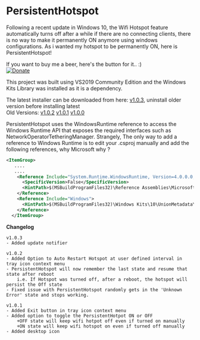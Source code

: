 # PersistentHotspot
Following a recent update in Windows 10, the Wifi Hotspot feature automatically turns off after a while if there are no connecting clients, there is no way to make it permanently ON anymore using windows configurations. As i wanted my hotspot to be permanently ON, here is PersistentHotspot! 

If you want to buy me a beer, here's the button for it.. :)<br/>
[![Donate](https://img.shields.io/badge/Donate-PayPal-green.svg)](https://paypal.me/ABhuttoo?locale.x=en_US)

This project was built using VS2019 Community Edition and the Windows Kits Library was installed as it is a dependency.

The latest installer can be downloaded from here: <a href="https://raw.githubusercontent.com/ashvin-bhuttoo/PersistentHotspot/master/PersistentHotspotSetup/Release/PersistentHotspotSetup.msi"> v1.0.3</a>, uninstall older version before installing latest <br/> 
Old Versions: <a href="https://raw.githubusercontent.com/ashvin-bhuttoo/PersistentHotspot/master/PersistentHotspotSetup/Archived/PersistentHotspotSetup_v1.0.2.msi"> v1.0.2</a> <a href="https://raw.githubusercontent.com/ashvin-bhuttoo/PersistentHotspot/master/PersistentHotspotSetup/Archived/PersistentHotspotSetup_v1.0.1.msi"> v1.0.1</a> <a href="https://raw.githubusercontent.com/ashvin-bhuttoo/PersistentHotspot/master/PersistentHotspotSetup/Archived/PersistentHotspotSetup_v1.0.0.msi"> v1.0.0</a>

PersistentHotspot uses the WindowsRuntime reference to access the Windows Runtime API that exposes the required interfaces such as NetworkOperatorTetheringManager.
Strangely, The only way to add a reference to Windows Runtime is to edit your .csproj manually and add the following references, why Microsoft why ?

```xml
<ItemGroup>
   ....
   ....
	<Reference Include="System.Runtime.WindowsRuntime, Version=4.0.0.0, Culture=neutral, PublicKeyToken=b77a5c561934e089, processorArchitecture=MSIL">
	  <SpecificVersion>False</SpecificVersion>
	  <HintPath>$(MSBuildProgramFiles32)\Reference Assemblies\Microsoft\Framework\.NETCore\v4.5\System.Runtime.WindowsRuntime.dll</HintPath>
	</Reference>
	<Reference Include="Windows">
	  <HintPath>$(MSBuildProgramFiles32)\Windows Kits\10\UnionMetadata\10.0.17763.0\Windows.winmd</HintPath>
	</Reference>
  </ItemGroup>
```

<b>Changelog</b>
```
v1.0.3
- Added update notifier

v1.0.2
- Added Option to Auto Restart Hotspot at user defined interval in tray icon context menu
- PersistentHotspot will now remember the last state and resume that state after reboot
	i.e. If Hotspot was turned off, after a reboot, the hotspot will persist the Off state
- Fixed issue with PersistentHotspot randomly gets in the 'Unknown Error' state and stops working.

v1.0.1
- Added Exit button in tray icon context menu
- Added option to toggle the PersistentHotpot ON or OFF
	+OFF state will keep wifi hotpot off even if turned on manually
	+ON state will keep wifi hotspot on even if turned off manually
- Added desktop icon 
```
